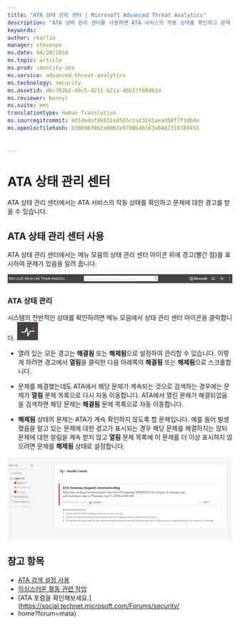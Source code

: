 ```yaml
---
title: "ATA 상태 관리 센터 | Microsoft Advanced Threat Analytics"
description: "ATA 상태 관리 센터를 사용하면 ATA 서비스의 작동 상태를 확인하고 문제 가능성에 대한 경고를 받을 수 있습니다."
keywords: 
author: rkarlin
manager: stevenpo
ms.date: 04/28/2016
ms.topic: article
ms.prod: identity-ata
ms.service: advanced-threat-analytics
ms.technology: security
ms.assetid: d6c783b2-46c5-4211-b21a-d6b17f08d03d
ms.reviewer: bennyl
ms.suite: ems
translationtype: Human Translation
ms.sourcegitcommit: 8d1dedaf86031e8585cca23241aead58f7f3db4e
ms.openlocfilehash: b38b96f0b2e6061e97d8b46163a04d2310709491


---
```


# ATA 상태 관리 센터
ATA 상태 관리 센터에서는 ATA 서비스의 작동 상태를 확인하고 문제에 대한 경고를 받을 수 있습니다.

## ATA 상태 관리 센터 사용
ATA 상태 관리 센터에서는 메뉴 모음의 상태 관리 센터 아이콘 위에 경고(빨간 점)를 표시하여 문제가 있음을 알려 줍니다.

![ATA 상태 관리 센터 빨간 점 도구 모음](media/ATA-Health-Center-Alert-red-dot.png)

### ATA 상태 관리
시스템의 전반적인 상태를 확인하려면 메뉴 모음에서 상태 관리 센터 아이콘을 클릭합니다. ![ATA 상태 관리 센터 아이콘](media/ATA-red-dot.png)

-   열려 있는 모든 경고는 **해결됨** 또는 **해제됨**으로 설정하여 관리할 수 있습니다. 이렇게 하려면 경고에서 **열림**을 클릭한 다음 아래쪽의 **해결됨** 또는 **해제됨**으로 스크롤합니다.

-   문제를 해결했는데도 ATA에서 해당 문제가 계속되는 것으로 검색하는 경우에는 문제가 **열림** 문제 목록으로 다시 자동 이동합니다. ATA에서 열린 문제가 해결되었음을 검색하면 해당 문제는 **해결됨** 문제 목록으로 자동 이동합니다.

-   **해제됨** 상태의 문제는 ATA가 계속 확인하지 않도록 할 문제입니다. 예를 들어 발생했음을 알고 있는 문제에 대한 경고가 표시되는 경우 해당 문제를 해결하지는 않되 문제에 대한 알림을 계속 받지 않고 **열림** 문제 목록에 이 문제를 더 이상 표시하지 않으려면 문제를 **해제됨** 상태로 설정합니다.

![ATA 상태 관리 센터 문제 이미지](media/ATA-Health-Issue.JPG)

## 참고 항목
- [ATA 검색 설정 사용](working-with-detection-settings.md)
- [의심스러운 활동 관련 작업](working-with-suspicious-activities.md)
- [ATA 포럼을 확인해보세요.](https://social.technet.microsoft.com/Forums/security/
- home?forum=mata)



<!--HONumber=Jun16_HO4-->


